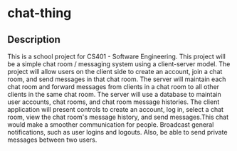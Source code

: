# chat-thing

## Description

This is a school project for CS401 - Software Engineering. This project will be a simple chat room / messaging system using a client-server model. The project will allow users on the client side to create an account, join a chat room, and send messages in that chat room. The server will maintain each chat room and forward messages from clients in a chat room to all other clients in the same chat room. The server will use a database to maintain user accounts, chat rooms, and chat room message histories. The client application will present controls to create an account, log in, select a chat room, view the chat room's message history, and send messages.This chat would make a smoother communication for people. Broadcast general notifications, such as user logins and logouts. Also, be able to send private messages between two users.
